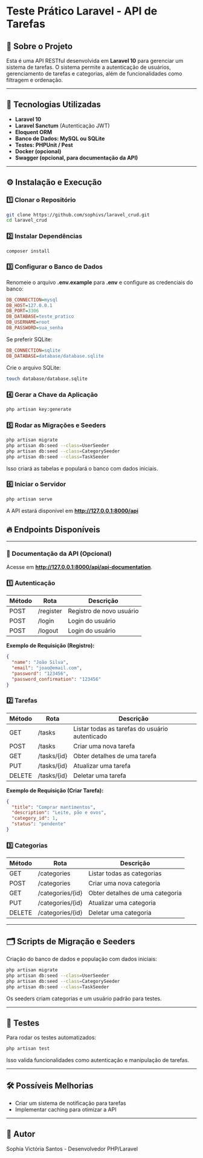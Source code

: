 # Teste Prático Laravel - API de Tarefas

## 📌 Sobre o Projeto
Esta é uma API RESTful desenvolvida em **Laravel 10** para gerenciar um sistema de tarefas. 
O sistema permite a autenticação de usuários, gerenciamento de tarefas e categorias, além de funcionalidades como filtragem e ordenação.

---

## 🚀 Tecnologias Utilizadas
- **Laravel 10**
- **Laravel Sanctum** (Autenticação JWT)
- **Eloquent ORM**
- **Banco de Dados: MySQL ou SQLite**
- **Testes: PHPUnit / Pest**
- **Docker (opcional)**
- **Swagger (opcional, para documentação da API)**

---

## ⚙️ Instalação e Execução
### 1️⃣ Clonar o Repositório
```sh
git clone https://github.com/sophivs/laravel_crud.git
cd laravel_crud
```

### 2️⃣ Instalar Dependências
```sh
composer install
```

### 3️⃣ Configurar o Banco de Dados
Renomeie o arquivo **.env.example** para **.env** e configure as credenciais do banco:
```ini
DB_CONNECTION=mysql
DB_HOST=127.0.0.1
DB_PORT=3306
DB_DATABASE=teste_pratico
DB_USERNAME=root
DB_PASSWORD=sua_senha
```
Se preferir SQLite:
```ini
DB_CONNECTION=sqlite
DB_DATABASE=database/database.sqlite
```
Crie o arquivo SQLite:
```sh
touch database/database.sqlite
```

### 4️⃣ Gerar a Chave da Aplicação
```sh
php artisan key:generate
```

### 5️⃣ Rodar as Migrações e Seeders
```sh
php artisan migrate
php artisan db:seed --class=UserSeeder
php artisan db:seed --class=CategorySeeder
php artisan db:seed --class=TaskSeeder
```
Isso criará as tabelas e populará o banco com dados iniciais.

### 6️⃣ Iniciar o Servidor
```sh
php artisan serve
```
A API estará disponível em **http://127.0.0.1:8000/api**

## 🔥 Endpoints Disponíveis

---

### 📄 Documentação da API (Opcional)
Acesse em **http://127.0.0.1:8000/api/api-documentation**.

### 1️⃣ Autenticação
| Método | Rota         | Descrição |
|--------|-------------|------------|
| POST   | /register   | Registro de novo usuário |
| POST   | /login      | Login do usuário |
| POST   | /logout      | Login do usuário |

**Exemplo de Requisição (Registro):**
```json
{
  "name": "João Silva",
  "email": "joao@email.com",
  "password": "123456",
  "password_confirmation": "123456"
}
```

### 2️⃣ Tarefas
| Método | Rota          | Descrição |
|--------|--------------|------------|
| GET    | /tasks       | Listar todas as tarefas do usuário autenticado |
| POST   | /tasks       | Criar uma nova tarefa |
| GET    | /tasks/{id}  | Obter detalhes de uma tarefa |
| PUT    | /tasks/{id}  | Atualizar uma tarefa |
| DELETE | /tasks/{id}  | Deletar uma tarefa |

**Exemplo de Requisição (Criar Tarefa):**
```json
{
  "title": "Comprar mantimentos",
  "description": "Leite, pão e ovos",
  "category_id": 1,
  "status": "pendente"
}
```

### 3️⃣ Categorias
| Método | Rota         | Descrição |
|--------|-------------|------------|
| GET    | /categories | Listar todas as categorias |
| POST   | /categories | Criar uma nova categoria |
| GET    | /categories/{id}  | Obter detalhes de uma categoria |
| PUT    | /categories/{id}  | Atualizar uma categoria |
| DELETE | /categories/{id}  | Deletar uma categoria |

---

## 🗂️ Scripts de Migração e Seeders
Criação do banco de dados e população com dados iniciais:
```sh
php artisan migrate
php artisan db:seed --class=UserSeeder
php artisan db:seed --class=CategorySeeder
php artisan db:seed --class=TaskSeeder
```
Os seeders criam categorias e um usuário padrão para testes.

---

## 🧪 Testes
Para rodar os testes automatizados:
```sh
php artisan test
```
Isso valida funcionalidades como autenticação e manipulação de tarefas.

---

## 🛠️ Possíveis Melhorias
- Criar um sistema de notificação para tarefas
- Implementar caching para otimizar a API

---

## 📌 Autor
Sophia Victória Santos - Desenvolvedor PHP/Laravel